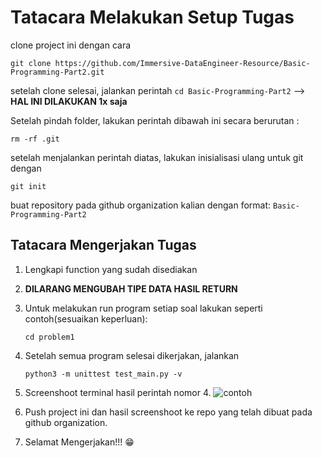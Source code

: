 # Tatacara Melakukan Setup Tugas

clone project ini dengan cara

```
git clone https://github.com/Immersive-DataEngineer-Resource/Basic-Programming-Part2.git
```

setelah clone selesai, jalankan perintah `cd Basic-Programming-Part2` --> **HAL INI DILAKUKAN 1x saja**

Setelah pindah folder, lakukan perintah dibawah ini secara berurutan :

```
rm -rf .git
```

setelah menjalankan perintah diatas, lakukan inisialisasi ulang untuk git dengan

```
git init
```

buat repository pada github organization kalian dengan format: `Basic-Programming-Part2`

## Tatacara Mengerjakan Tugas

1. Lengkapi function yang sudah disediakan
2. **DILARANG MENGUBAH TIPE DATA HASIL RETURN**
3. Untuk melakukan run program setiap soal lakukan seperti contoh(sesuaikan keperluan):
   ```
   cd problem1
   ```
4. Setelah semua program selesai dikerjakan, jalankan
   ```
   python3 -m unittest test_main.py -v
   ```
5. Screenshoot terminal hasil perintah nomor 4.
   ![contoh](./running+test/problem-1.png)

6. Push project ini dan hasil screenshoot ke repo yang telah dibuat pada github organization.
7. Selamat Mengerjakan!!! :grin:
